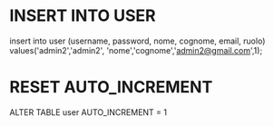 # INSERT INTO USER
insert into user (username, password, nome, cognome,  email, ruolo)
values('admin2','admin2', 'nome','cognome','admin2@gmail.com',1);

# RESET AUTO_INCREMENT
ALTER TABLE user AUTO_INCREMENT = 1